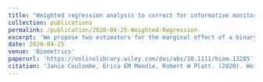 ```yaml
---
title: "Weighted regression analysis to correct for informative monitoring times and confounders in longitudinal studies"
collection: publications
permalink: /publication/2020-04-25-Weighted-Regression
excerpt: 'We propose two estimators for the marginal effect of a binary intervention on a continuous longitudinal outcomes in settings subject to informative monitoring times and confounders.'
date: 2020-04-25
venue: 'Biometrics'
paperurl: 'https://onlinelibrary.wiley.com/doi/abs/10.1111/biom.13285'
citation: 'Janie Coulombe, Erica EM Moodie, Robert W Platt. (2020). Weighted regression analysis to correct for informative monitoring times and confounders in longitudinal studies, <i>Biometrics</i>. Forthcoming.'
---
```

 
